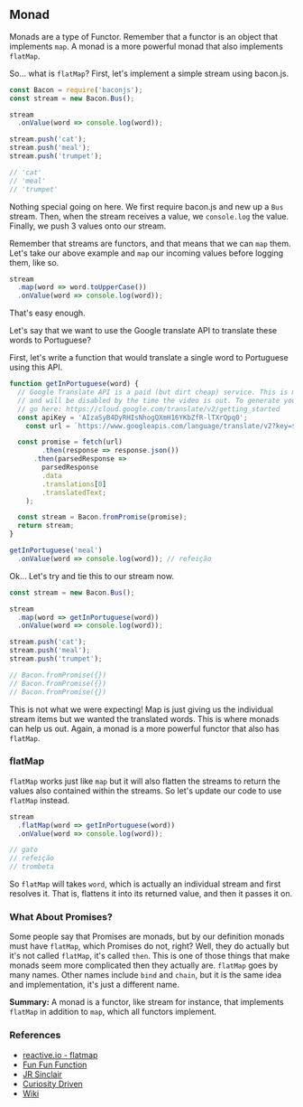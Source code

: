 
## Monad

Monads are a type of Functor. Remember that a functor is an object that implements `map`. A monad is a more powerful monad that also implements `flatMap`.

So... what is `flatMap`? First, let's implement a simple stream using bacon.js.

```javascript
const Bacon = require('baconjs');
const stream = new Bacon.Bus();

stream
  .onValue(word => console.log(word));

stream.push('cat');
stream.push('meal');
stream.push('trumpet');

// 'cat'
// 'meal'
// 'trumpet'
```
Nothing special going on here. We first require bacon.js and new up a `Bus` stream. Then, when the stream receives a value, we `console.log` the value. Finally, we push 3 values onto our stream.

Remember that streams are functors, and that means that we can `map` them. Let's take our above example and `map` our incoming values before logging them, like so.

```javascript
stream
  .map(word => word.toUpperCase())
  .onValue(word => console.log(word));
```

That's easy enough.

Let's say that we want to use the Google translate API to translate these words to Portuguese?

First, let's write a function that would translate a single word to Portuguese using this API.

```javascript
function getInPortuguese(word) {
  // Google Translate API is a paid (but dirt cheap) service. This is my key
  // and will be disabled by the time the video is out. To generate your own,
  // go here: https://cloud.google.com/translate/v2/getting_started
  const apiKey = 'AIzaSyB4DyRHIsNhogQXmH16YKbZfR-lTXrQpq0';
	const url = `https://www.googleapis.com/language/translate/v2?key=${apiKey}&source=en&target=pt&q=${encodeURIComponent(word)}`;

  const promise = fetch(url)
 		.then(response => response.json())
	  .then(parsedResponse =>
    	parsedResponse
      	.data
        .translations[0]
        .translatedText;
    );

  const stream = Bacon.fromPromise(promise);
  return stream;
}

getInPortuguese('meal')
  .onValue(word => console.log(word)); // refeição
```

Ok... Let's try and tie this to our stream now.

```javascript
const stream = new Bacon.Bus();

stream
  .map(word => getInPortuguese(word))
  .onValue(word => console.log(word));

stream.push('cat');
stream.push('meal');
stream.push('trumpet');

// Bacon.fromPromise({})
// Bacon.fromPromise({})
// Bacon.fromPromise({})
```

This is not what we were expecting! Map is just giving us the individual stream items but we wanted the translated words. This is where monads can help us out. Again, a monad is a more powerful functor that also has `flatMap`.

### flatMap

`flatMap` works just like `map` but it will also flatten the streams to return the values also contained within the streams. So let's update our code to use `flatMap` instead.

```javascript
stream
  .flatMap(word => getInPortuguese(word))
  .onValue(word => console.log(word));

// gato
// refeição
// trombeta
```

So `flatMap` will takes `word`, which is actually an individual stream and first resolves it. That is, flattens it into its returned value, and then it passes it on.

### What About Promises?

Some people say that Promises are monads, but by our definition monads must have `flatMap`, which Promises do not, right? Well, they do actually but it's not called `flatMap`, it's called `then`. This is one of those things that make monads seem more complicated then they actually are. `flatMap` goes by many names. Other names include `bind` and `chain`, but it is the same idea and implementation, it's just a different name.

**Summary:** A monad is a functor, like stream for instance, that implements `flatMap` in addition to `map`, which all functors implement.

### References

- [reactive.io - flatmap](http://reactivex.io/documentation/operators/flatmap.html)
- [Fun Fun Function](https://www.youtube.com/watch?v=9QveBbn7t_c&t=28s)
- [JR Sinclair](http://jrsinclair.com/articles/2016/marvellously-mysterious-javascript-maybe-monad/)
- [Curiosity Driven](https://curiosity-driven.org/monads-in-javascript)
- [Wiki](https://en.wikipedia.org/wiki/Monad_(functional_programming))
